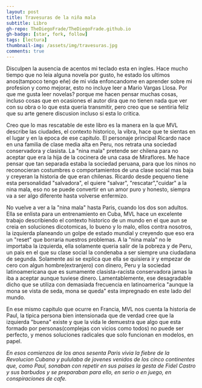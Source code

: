 ```yaml
---
layout: post
title: Travesuras de la niña mala
subtitle: Libro
gh-repo: TheDiegoFrade/TheDiegoFrade.github.io
gh-badge: [star, fork, follow]
tags: [lectura]
thumbnail-img: /assets/img/travesuras.jpg
comments: true
---
```


Disculpen la ausencia de acentos mi teclado esta en ingles. Hace mucho tiempo que no leia alguna novela por gusto, he estado los ultimos anos(tampoco tengo eñe) de mi vida enfoncandome en aprender sobre mi profesion y como mejorar, esto no incluye leer a Mario Vargas Llosa. Por que me gusta leer novelas? porque me hacen pensar muchas cosas, incluso cosas que en ocasiones el autor dira que no tienen nada que ver con su obra o lo que esta queria transmitir, pero creo que se sentiria feliz que su arte genere discusion incluso si esta lo critica. 

Creo que lo mas rescatable de este libro es la manera en la que MVL describe las ciudades, el contexto historico, la vibra, hace que te sientas en el lugar y en la epoca de ese capitulo. El personaje principal Ricardo nace en una familia de clase media alta en Peru, nos retrata una sociedad conservadora y clasista. La "nina mala" pretende ser chilena para no aceptar que era la hija de la cocinera de una casa de Miraflores. Me hace pensar que tan separada estaba la sociedad peruana, para que los ninos no reconocieran costumbres o comportamientos de una clase social mas baja y creyeran la historia de que eran chilenas. Ricardo desde pequeno tiene esta personalidad "salvadora", el quiere "salvar", "rescatar","cuidar" a la nina mala, eso no se puede convertir en un amor puro y honesto, siempra va a ser algo diferente hasta volverse enfermizo.

No vuelve a ver a la "nina mala" hasta Paris, cuando los dos son adultos. Ella se enlista para un entrenamiento en Cuba, MVL hace un excelente trabajo describiendo el contexto historico de un mundo en el que aun se creia en soluciones dicotomicas, lo bueno y lo malo, ellos contra nosotros, la izquierda planeando un golpe de estado mundial y creyendo que eso era un "reset" que borraria nuestros problemas. A la "nina mala" no le importaba la izquierda, ella solamente queria salir de la pobreza y de Peru, un pais en el que su clase social la condenaba a ser siempre una ciudadana de segunda. Solamente asi se explica que ella se quisiera ir y empezar de cero con algun hombre(extranjero) con dinero, Peru y la sociedad latinoamericana que es sumamente clasista-racista conservadora jamas la iba a aceptar aunque tuviese dinero. Lamentablemente, ese desagradable dicho que se utiliza con demasiada frecuencia en latinoamerica "aunque la mona se vista de seda, mona se queda" esta impregnado en este lado del mundo. 

En ese mismo capitulo que ocurre en Francia, MVL nos cuenta la historia de Paul, la tipica persona bien intensionada que de verdad cree que la izquierda "buena" existe y que la vida le demuestra que algo que esta formado por personas(complejas con vicios como todos) no puede ser perfecto, y menos soluciones radicales que solo funcionan en modelos, en papel. 

*En esos comienzos de los anos sesenta Paris vivia la fiebre de la Revolucion Cubana y pululaba de jovenes venidos de los cinco continentes que, como Paul, sonaban con repetir en sus paises la gesta de Fidel Castro y sus barbudos y se preparaban para ello, en serio o en juego, en conspiraciones de cafe.*
 

